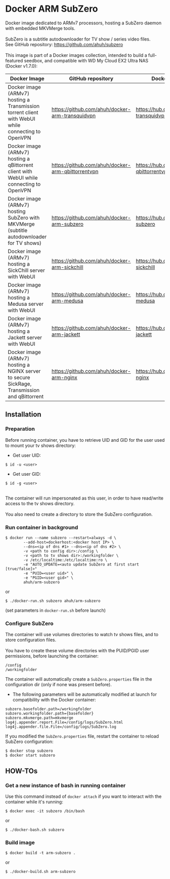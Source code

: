 # Docker ARM SubZero
Docker image dedicated to ARMv7 processors, hosting a SubZero daemon with embedded MKVMerge tools.<br />
<br />
SubZero is a subtitle autodownloader for TV show / series video files.<br />
See GitHub repository: https://github.com/ahuh/subzero<br />
<br />
This image is part of a Docker images collection, intended to build a full-featured seedbox, and compatible with WD My Cloud EX2 Ultra NAS (Docker v1.7.0):

Docker Image | GitHub repository | Docker Hub repository
------------ | ----------------- | -----------------
Docker image (ARMv7) hosting a Transmission torrent client with WebUI while connecting to OpenVPN | https://github.com/ahuh/docker-arm-transquidvpn | https://hub.docker.com/r/ahuh/arm-transquidvpn
Docker image (ARMv7) hosting a qBittorrent client with WebUI while connecting to OpenVPN | https://github.com/ahuh/docker-arm-qbittorrentvpn | https://hub.docker.com/r/ahuh/arm-qbittorrentvpn
Docker image (ARMv7) hosting SubZero with MKVMerge (subtitle autodownloader for TV shows) | https://github.com/ahuh/docker-arm-subzero | https://hub.docker.com/r/ahuh/arm-subzero
Docker image (ARMv7) hosting a SickChill server with WebUI | https://github.com/ahuh/docker-arm-sickchill | https://hub.docker.com/r/ahuh/arm-sickchill
Docker image (ARMv7) hosting a Medusa server with WebUI | https://github.com/ahuh/docker-arm-medusa | https://hub.docker.com/r/ahuh/arm-medusa
Docker image (ARMv7) hosting a Jackett server with WebUI | https://github.com/ahuh/docker-arm-jackett | https://hub.docker.com/r/ahuh/arm-jackett
Docker image (ARMv7) hosting a NGINX server to secure SickRage, Transmission and qBittorrent | https://github.com/ahuh/docker-arm-nginx | https://hub.docker.com/r/ahuh/arm-nginx

## Installation

### Preparation
Before running container, you have to retrieve UID and GID for the user used to mount your tv shows directory:
* Get user UID:
```
$ id -u <user>
```
* Get user GID:
```
$ id -g <user>
```
<br />
The container will run impersonated as this user, in order to have read/write access to the tv shows directory.<br />
<br />
You also need to create a directory to store the SubZero configuration.

### Run container in background
```
$ docker run --name subzero --restart=always -d \
		--add-host=dockerhost:<docker host IP> \
		--dns=<ip of dns #1> --dns=<ip of dns #2> \
		-v <path to config dir>:/config \
		-v <path to tv shows dir>:/workingfolder \
		-v /etc/localtime:/etc/localtime:ro \
		-e "AUTO_UPDATE=<auto update SubZero at first start [true/false]>"
		-e "PUID=<user uid>" \
		-e "PGID=<user gid>" \
		ahuh/arm-subzero
```
or
```
$ ./docker-run.sh subzero ahuh/arm-subzero
```
(set parameters in `docker-run.sh` before launch)

### Configure SubZero
The container will use volumes directories to watch tv shows files, and to store configuration files.<br />
<br />
You have to create these volume directories with the PUID/PGID user permissions, before launching the container:
```
/config
/workingfolder
```

The container will automatically create a `SubZero.properties` file in the configuration dir (only if none was present before).<br />
* The following parameters will be automatically modified at launch for compatibility with the Docker container:
```
subzero.basefolder.path=/workingfolder
subzero.workingfolder.path={basefolder}
subzero.mkvmerge.path=mkvmerge
log4j.appender.report.File=/config/logs/SubZero.html
log4j.appender.file.File=/config/logs/SubZero.log
```

If you modified the `SubZero.properties` file, restart the container to reload SubZero configuration:
```
$ docker stop subzero
$ docker start subzero
```

## HOW-TOs

### Get a new instance of bash in running container
Use this command instead of `docker attach` if you want to interact with the container while it's running:
```
$ docker exec -it subzero /bin/bash
```
or
```
$ ./docker-bash.sh subzero
```

### Build image
```
$ docker build -t arm-subzero .
```
or
```
$ ./docker-build.sh arm-subzero
```
